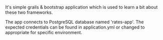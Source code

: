 It's simple grails & bootstrap application which is used to learn a bit about these two frameworks.

The app connects to PostgreSQL database named 'rates-app'. The expected credentials can be found in application.yml
or changed to appropriate for specific environment.
